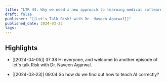 ```yaml
---
title: "LTR 44: Why we need a new approach to learning medical software and medical AI"
draft: false
publisher: "[[Let's Talk Risk! with Dr. Naveen Agarwal]]"
published_date: 2024-03-22
tags:
---
```



## Highlights
* [[2024-04-05]] 07:38  Hi everyone, and welcome to another episode of let's talk Risk with Dr. Naveen Agarwal.

* [[2024-03-23]] 09:04  So how do we find out how to teach AI correctly?

